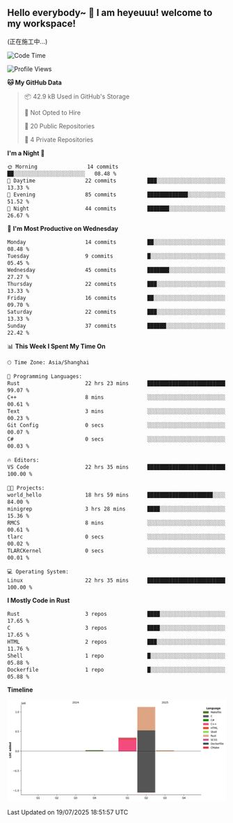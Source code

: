 ## Hello everybody~ 👋 I am heyeuuu! welcome to my workspace!
(正在施工中...)
  
<!--START_SECTION:waka-->
![Code Time](http://img.shields.io/badge/Code%20Time-29%20hrs%2051%20mins-blue)

![Profile Views](http://img.shields.io/badge/Profile%20Views-1-blue)

**🐱 My GitHub Data** 

> 📦 42.9 kB Used in GitHub's Storage 
 > 
> 🚫 Not Opted to Hire
 > 
> 📜 20 Public Repositories 
 > 
> 🔑 4 Private Repositories 
 > 
**I'm a Night 🦉** 

```text
🌞 Morning                14 commits          ██░░░░░░░░░░░░░░░░░░░░░░░   08.48 % 
🌆 Daytime                22 commits          ███░░░░░░░░░░░░░░░░░░░░░░   13.33 % 
🌃 Evening                85 commits          █████████████░░░░░░░░░░░░   51.52 % 
🌙 Night                  44 commits          ███████░░░░░░░░░░░░░░░░░░   26.67 % 
```
📅 **I'm Most Productive on Wednesday** 

```text
Monday                   14 commits          ██░░░░░░░░░░░░░░░░░░░░░░░   08.48 % 
Tuesday                  9 commits           █░░░░░░░░░░░░░░░░░░░░░░░░   05.45 % 
Wednesday                45 commits          ███████░░░░░░░░░░░░░░░░░░   27.27 % 
Thursday                 22 commits          ███░░░░░░░░░░░░░░░░░░░░░░   13.33 % 
Friday                   16 commits          ██░░░░░░░░░░░░░░░░░░░░░░░   09.70 % 
Saturday                 22 commits          ███░░░░░░░░░░░░░░░░░░░░░░   13.33 % 
Sunday                   37 commits          ██████░░░░░░░░░░░░░░░░░░░   22.42 % 
```


📊 **This Week I Spent My Time On** 

```text
🕑︎ Time Zone: Asia/Shanghai

💬 Programming Languages: 
Rust                     22 hrs 23 mins      █████████████████████████   99.07 % 
C++                      8 mins              ░░░░░░░░░░░░░░░░░░░░░░░░░   00.61 % 
Text                     3 mins              ░░░░░░░░░░░░░░░░░░░░░░░░░   00.23 % 
Git Config               0 secs              ░░░░░░░░░░░░░░░░░░░░░░░░░   00.07 % 
C#                       0 secs              ░░░░░░░░░░░░░░░░░░░░░░░░░   00.03 % 

🔥 Editors: 
VS Code                  22 hrs 35 mins      █████████████████████████   100.00 % 

🐱‍💻 Projects: 
world_hello              18 hrs 59 mins      █████████████████████░░░░   84.00 % 
minigrep                 3 hrs 28 mins       ████░░░░░░░░░░░░░░░░░░░░░   15.36 % 
RMCS                     8 mins              ░░░░░░░░░░░░░░░░░░░░░░░░░   00.61 % 
tlarc                    0 secs              ░░░░░░░░░░░░░░░░░░░░░░░░░   00.02 % 
TLARCKernel              0 secs              ░░░░░░░░░░░░░░░░░░░░░░░░░   00.01 % 

💻 Operating System: 
Linux                    22 hrs 35 mins      █████████████████████████   100.00 % 
```

**I Mostly Code in Rust** 

```text
Rust                     3 repos             ████░░░░░░░░░░░░░░░░░░░░░   17.65 % 
C                        3 repos             ████░░░░░░░░░░░░░░░░░░░░░   17.65 % 
HTML                     2 repos             ███░░░░░░░░░░░░░░░░░░░░░░   11.76 % 
Shell                    1 repo              █░░░░░░░░░░░░░░░░░░░░░░░░   05.88 % 
Dockerfile               1 repo              █░░░░░░░░░░░░░░░░░░░░░░░░   05.88 % 
```



**Timeline**

![Lines of Code chart](https://raw.githubusercontent.com/heyeuu/heyeuu/main/assets/bar_graph.png)


 Last Updated on 19/07/2025 18:51:57 UTC
<!--END_SECTION:waka-->
